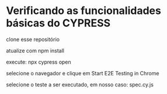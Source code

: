 # Verificando as funcionalidades básicas do CYPRESS

clone esse repositório

atualize com npm install

execute: npx cypress open

selecione o navegador e clique em Start E2E Testing in Chrome

selecione o teste a ser executado, em nosso caso: spec.cy.js
